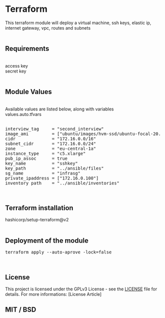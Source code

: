 # Terraform
This terraform module will deploy a virtual machine, ssh keys, elastic ip, internet gateway, vpc, routes and subnets <br/>
<br/>

## Requirements
<br/>
access key<br/>
secret key<br/>
<br/>

## Module Values
<br/>
Available values are listed below, along with variables <br/>
values.auto.tfvars<br/>
<br/>
<pre>
interview_tag     = "second_interview"
image_ami         = ["ubuntu/images/hvm-ssd/ubuntu-focal-20.04-amd64-server-*"]
cidr              = "172.16.0.0/16"
subnet_cidr       = "172.16.0.0/24"
zone              = "eu-central-1a"
instance_type     = "c5.xlarge"
pub_ip_assoc      = true
key_name          = "sshkey"
key_path          = "../ansible/files"
sg_name           = "infrasg"
private_ipaddress = ["172.16.0.100"]
inventory_path    = "../ansible/inventories"
</pre>
<br/>

## Terraform installation
hashicorp/setup-terraform@v2<br/>
<br/>

## Deployment of the module
<pre>
terraform apply --auto-aprove -lock=false
</pre>
<br/>

## License
This project is licensed under the GPLv3 License - see the [LICENSE](LICENSE.md) file for details. For more informations: [License Article]

## MIT / BSD
